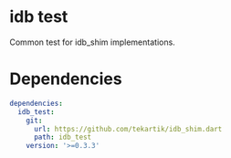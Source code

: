 # idb test

Common test for idb_shim implementations.

# Dependencies

```yaml
dependencies:
  idb_test:
    git:
      url: https://github.com/tekartik/idb_shim.dart
      path: idb_test
    version: '>=0.3.3'
```
